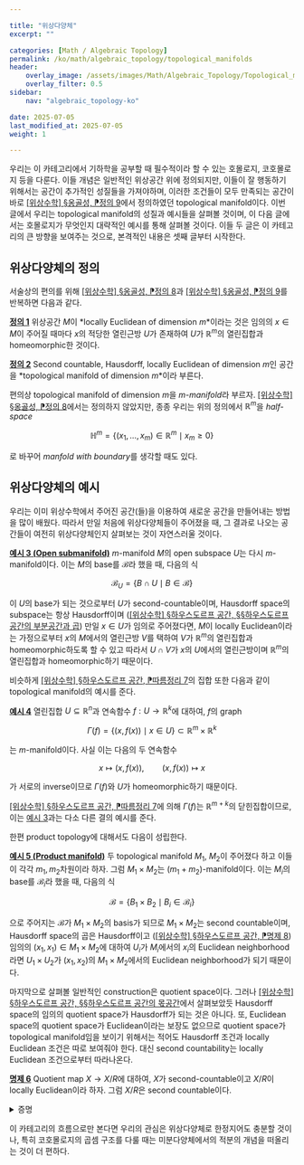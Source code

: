 ```yaml
---

title: "위상다양체"
excerpt: ""

categories: [Math / Algebraic Topology]
permalink: /ko/math/algebraic_topology/topological_manifolds
header:
    overlay_image: /assets/images/Math/Algebraic_Topology/Topological_manifolds.png
    overlay_filter: 0.5
sidebar: 
    nav: "algebraic_topology-ko"

date: 2025-07-05
last_modified_at: 2025-07-05
weight: 1

---
```


우리는 이 카테고리에서 기하학을 공부할 때 필수적이라 할 수 있는 호몰로지, 코호몰로지 등을 다룬다. 이들 개념은 일반적인 위상공간 위에 정의되지만, 이들이 잘 행동하기 위해서는 공간이 추가적인 성질들을 가져야하며, 이러한 조건들이 모두 만족되는 공간이 바로 [\[위상수학\] §옹골성, ⁋정의 9](/ko/math/topology/compactness#def9)에서 정의하였던 topological manifold이다. 이번 글에서 우리는 topological manifold의 성질과 예시들을 살펴볼 것이며, 이 다음 글에서는 호몰로지가 무엇인지 대략적인 예시를 통해 살펴볼 것이다. 이들 두 글은 이 카테고리의 큰 방향을 보여주는 것으로, 본격적인 내용은 셋째 글부터 시작한다. 

## 위상다양체의 정의

서술상의 편의를 위해 [\[위상수학\] §옹골성, ⁋정의 8](/ko/math/topology/compactness#def8)과 [\[위상수학\] §옹골성, ⁋정의 9](/ko/math/topology/compactness#def9)를 반복하면 다음과 같다. 

<div class="definition" markdown="1">

<ins id="def1">**정의 1**</ins> 위상공간 $M$이 *locally Euclidean of dimension $m$*이라는 것은 임의의 $x\in M$이 주어질 때마다 $x$의 적당한 열린근방 $U$가 존재하여 $U$가 $\mathbb{R}^m$의 열린집합과 homeomorphic한 것이다. 

</div>

<div class="definition" markdown="1">

<ins id="def2">**정의 2**</ins> Second countable, Hausdorff, locally Euclidean of dimension $m$인 공간을 *topological manifold of dimension $m$*이라 부른다. 

</div>

편의상 topological manifold of dimension $m$을 *$m$-manifold*라 부르자. [\[위상수학\] §옹골성, ⁋정의 8](/ko/math/topology/compactness#def8)에서는 정의하지 않았지만, 종종 우리는 위의 정의에서 $\mathbb{R}^m$을 *half-space*

$$\mathbb{H}^m=\left\{(x_1,\ldots,x_m)\in \mathbb{R}^m\mid x_m\geq 0\right\}$$

로 바꾸어 *manfold with boundary*를 생각할 때도 있다. 

## 위상다양체의 예시

우리는 이미 위상수학에서 주어진 공간(들)을 이용하여 새로운 공간을 만들어내는 방법을 많이 배웠다. 따라서 만일 처음에 위상다양체들이 주어졌을 때, 그 결과로 나오는 공간들이 여전히 위상다양체인지 살펴보는 것이 자연스러울 것이다. 

<div class="example" markdown="1">

<ins id="ex3">**예시 3 (Open submanifold)**</ins> $m$-manifold $M$의 open subspace $U$는 다시 $m$-manifold이다. 이는 $M$의 base를 $\mathcal{B}$라 했을 때, 다음의 식

$$\mathcal{B}_U=\left\{B\cap U\mid B\in \mathcal{B}\right\}$$

이 $U$의 base가 되는 것으로부터 $U$가 second-countable이며, Hausdorff space의 subspace는 항상 Hausdorff이며 ([\[위상수학\] §하우스도르프 공간, §§하우스도르프 공간의 부분공간과 곱](/ko/math/topology/Hausdorff_spaces#하우스도르프-공간의-부분공간과-곱)) 만일 $x\in U$가 임의로 주어졌다면, $M$이 locally Euclidean이라는 가정으로부터 $x$의 $M$에서의 열린근방 $V$를 택하여 $V$가 $\mathbb{R}^m$의 열린집합과 homeomorphic하도록 할 수 있고 따라서 $U\cap V$가 $x$의 $U$에서의 열린근방이며 $\mathbb{R}^m$의 열린집합과 homeomorphic하기 때문이다. 

</div>

비슷하게 [\[위상수학\] §하우스도르프 공간, ⁋따름정리 7](/ko/math/topology/Hausdorff_spaces#cor7)의 집합 또한 다음과 같이 topological manifold의 예시를 준다. 

<div class="example" markdown="1">

<ins id="ex4">**예시 4**</ins> 열린집합 $U\subseteq \mathbb{R}^n$과 연속함수 $f:U\rightarrow\mathbb{R}^k$에 대하여, $f$의 graph 

$$\Gamma(f)=\left\{(x,f(x))\mid x\in U\right\}\subset \mathbb{R}^m\times \mathbb{R}^k$$

는 $m$-manifold이다. 사실 이는 다음의 두 연속함수

$$x\mapsto (x,f(x)),\qquad (x,f(x))\mapsto x$$

가 서로의 inverse이므로 $\Gamma(f)$와 $U$가 homeomorphic하기 때문이다. 

</div>

[\[위상수학\] §하우스도르프 공간, ⁋따름정리 7](/ko/math/topology/Hausdorff_spaces#cor7)에 의해 $\Gamma(f)$는 $\mathbb{R}^{m+k}$의 닫힌집합이므로, 이는 [예시 3](#ex3)과는 다소 다른 결의 예시를 준다. 

한편 product topology에 대해서도 다음이 성립한다. 

<div class="example" markdown="1">

<ins id="ex5">**예시 5 (Product manifold)**</ins> 두 topological manifold $M_1$, $M_2$이 주어졌다 하고 이들이 각각 $m_1,m_2$차원이라 하자. 그럼 $M_1\times M_2$는 $(m_1+m_2)$-manifold이다. 이는 $M_i$의 base를 $\mathcal{B}_i$라 했을 때, 다음의 식

$$\mathcal{B}=\left\{B_1\times B_2\mid B_i\in \mathcal{B}_i\right\}$$

으로 주어지는 $\mathcal{B}$가 $M_1\times M_2$의 basis가 되므로 $M_1\times M_2$는 second countable이며, Hausdorff space의 곱은 Hausdorff이고 ([\[위상수학\] §하우스도르프 공간, ⁋명제 8](/ko/math/topology/Hausdorff_spaces#prop8)) 임의의 $(x_1,x_1)\in M_1\times M_2$에 대하여 $U_i$가 $M_i$에서의 $x_i$의 Euclidean neighborhood라면 $U_1\times U_2$가 $(x_1,x_2)$의 $M_1\times M_2$에서의 Euclidean neighborhood가 되기 때문이다. 

</div>

마지막으로 살펴볼 일반적인 construction은 quotient space이다. 그러나 [\[위상수학\] §하우스도르프 공간, §§하우스도르프 공간의 몫공간](/ko/math/topology/Hausdorff_spaces#하우스도르프-공간의-몫공간)에서 살펴보았듯 Hausdorff space의 임의의 quotient space가 Hausdorff가 되는 것은 아니다. 또, Euclidean space의 quotient space가 Euclidean이라는 보장도 없으므로 quotient space가 topological manifold임을 보이기 위해서는 적어도 Hausdorff 조건과 locally Euclidean 조건은 따로 보여줘야 한다. 대신 second countability는 locally Euclidean 조건으로부터 따라나온다. 

<div class="proposition" markdown="1">

<ins id="prop6">**명제 6**</ins> Quotient map $X \rightarrow X/R$에 대하여, $X$가 second-countable이고 $X/R$이 locally Euclidean이라 하자. 그럼 $X/R$은 second countable이다. 

</div>
<details class="proof" markdown="1">
<summary>증명</summary>

$X/R$이 locally Euclidean이므로 $X/R$을 Euclidean neighborhood들 $(U\_i)\_{i\in I}$로 덮을 수 있으며 이들의 premimage들의 모임 $(\pi^{-1}(U\_i))\_{i\in I}$들이 $X$를 덮는다. 이제 임의의 second-countable space는 Lindelöf이므로 ([##ref##](countability)) 적당한 countable subset $J\subset I$이 존재하여 $(\pi^{-1}(U\_i)\_{i\in J}$가 $X$의 countable open cover이며, 따라서 이들에 해당하는 $(U\_i)\_{i\in J}$들이 $X/R$의 countable cover가 된다. 그런데 이들 각각은 Euclidean neighborhood이므로 다시 countable base를 가지며, 이러한 것들이 countable하게 있으므로 이들을 모두 모은 것이 $X/R$의 countable base가 된다.

</details>

이 카테고리의 흐름으로만 본다면 우리의 관심은 위상다양체로 한정지어도 충분할 것이나, 특히 코호몰로지의 곱셈 구조를 다룰 때는 미분다양체에서의 적분의 개념을 떠올리는 것이 더 편하다. 